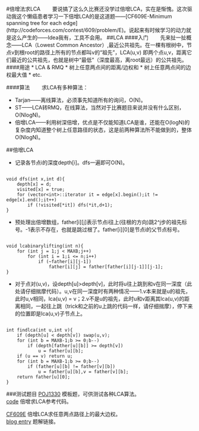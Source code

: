 <section>
#倍增法求LCA
　　要说搞了这么久比赛还没学过倍增LCA，实在是惭愧。这次驱动我这个懒癌患者学习一下倍增LCA的是这道题——[CF609E-Minimum spanning tree for each edge](http://codeforces.com/contest/609/problem/E)。说起来有时候学习的动力就是这么产生的——Idea我有，工具不会用。
##LCA
####入门
　　先来扯一扯概念——LCA（Lowest Common Ancestor）,最近公共祖先。在一棵有根树中，节点v到根root的路径上所有的节点都叫v的“祖先”，LCA(u,v) 即两个点u,v，距离它们最近的公共祖先，也就是树中“最低”（深度最高，离root最远）的公共祖先。
####用途
* LCA & RMQ
* 树上任意两点间的距离/边权和
* 树上任意两点间的边权最大值
* etc.

####算法
　　求LCA有多种算法：  

* Tarjan——离线算法，必须事先知道所有的询问，O(N)。
* ST——LCA转RMQ，在线算法，当然对于比赛题目来说并没有什么区别，O(NlogN)。
* 倍增LCA——利用树深倍增，优点是不仅能知道LCA是谁，还能在O(logN)的复杂度内知道整个树上任意路径的状态，这是前两种算法所不能做到的，整体O(NlogN)。

##倍增LCA

* 记录各节点i的深度depth[i]。dfs一遍即可O(N)。  

<pre><code>
void dfs(int x,int d){
	depth[x] = d;
	visited[x] = true;
	for (vector&lt;int>::iterator it = edge[x].begin();it != edge[x].end();it++)
		if (!visited[*it]) dfs(*it,d+1);
}
</code></pre>

* 预处理出倍增数组，father[i][j]表示节点i往上(往根的方向)跳2^j步的祖先标号。-1表示不存在，也就是跳过根了。father[i][0]是节点i的父节点标号。
<pre><code>
void lcabinarylifting(int n){
	for (int j = 1;j < MAXB;j++)
		for (int i = 1;i <= n;i++)
			if (~father[i][j-1])
				father[i][j] = father[father[i][j-1]][j-1];
}
</code></pre>
* 对于点对(u,v)，设depth[u]>depth[v]，此时将u往上跳到和v在同一深度（此处请仔细揣摩代码）。u,v在同一深度时有两种情况——1.v本来就是u的祖先，此时u,v相同，lca(u,v) = v；2.v不是u的祖先，此时u和v距离其lca(u,v)的距离相同，一起往上跳（trick和之前的u上跳的代码一样，请仔细揣摩），停下来的位置即是lca(u,v)子节点上。
<pre><code>
int findlca(int u,int v){
	if (depth[u] < depth[v]) swap(u,v);
	for (int b = MAXB-1;b >= 0;b--)
		if (depth[father[u][b]] >= depth[v])
			u = father[u][b];
	if (u == v) return u;
	for (int b = MAXB-1;b >= 0;b--)
		if (father[u][b] != father[v][b])
			u = father[u][b],v = father[v][b];
	return father[u][0];
}
</code></pre>

###测试题目
[POJ1330](http://poj.org/problem?id=1330) 模板题，可供测试各种LCA算法。  
[code](https://github.com/zhyack/Non-classified-Codes/blob/master/POJ1330.cpp) 倍增求LCA参考代码。  
  
[CF609E](http://codeforces.com/contest/609/problem/E) 倍增LCA求任意两点路径上的最大边权。  
[blog entry](https://zhyack.github.io/posts/2015_12_20_Codeforces-Educational-Round-3.html) 题解链接。
</section>